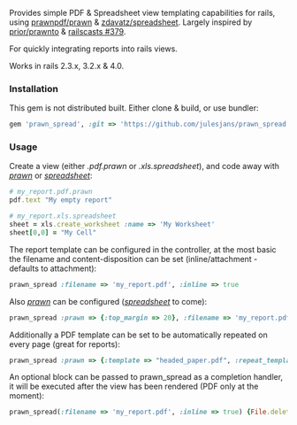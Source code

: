 Provides simple PDF & Spreadsheet view templating capabilities for rails, using [prawnpdf/prawn](https://github.com/prawnpdf/prawn) & [zdavatz/spreadsheet](https://github.com/zdavatz/spreadsheet). Largely inspired by [prior/prawnto](https://github.com/prior/prawnto) & [railscasts #379](http://railscasts.com/episodes/379-template-handlers).

For quickly integrating reports into rails views.

Works in rails 2.3.x, 3.2.x & 4.0.


### Installation

This gem is not distributed built. Either clone & build, or use bundler:

```ruby	
gem 'prawn_spread', :git => 'https://github.com/julesjans/prawn_spread.git'
```

### Usage

Create a view (either *.pdf.prawn* or *.xls.spreadsheet*), and code away with *[prawn](https://github.com/prawnpdf/prawn)* or *[spreadsheet](https://github.com/zdavatz/spreadsheet)*:

```ruby	
# my_report.pdf.prawn
pdf.text "My empty report"
```

```ruby	
# my_report.xls.spreadsheet
sheet = xls.create_worksheet :name => 'My Worksheet'
sheet[0,0] = "My Cell"
```

The report template can be configured in the controller, at the most basic the filename and content-disposition can be set (inline/attachment - defaults to attachment):

```ruby	
prawn_spread :filename => 'my_report.pdf', :inline => true
```

Also *[prawn](https://github.com/prawnpdf/prawn)* can be configured (*[spreadsheet](https://github.com/zdavatz/spreadsheet)* to come):

```ruby	
prawn_spread :prawn => {:top_margin => 20}, :filename => 'my_report.pdf'
```

Additionally a PDF template can be set to be automatically repeated on every page (great for reports):

```ruby	
prawn_spread :prawn => {:template => "headed_paper.pdf", :repeat_template => true}, :filename => 'headed_report.pdf'
```

An optional block can be passed to prawn_spread as a completion handler, it will be executed after the view has been rendered (PDF only at the moment):

```ruby	
prawn_spread(:filename => 'my_report.pdf', :inline => true) {File.delete(tmp_file)}
```
